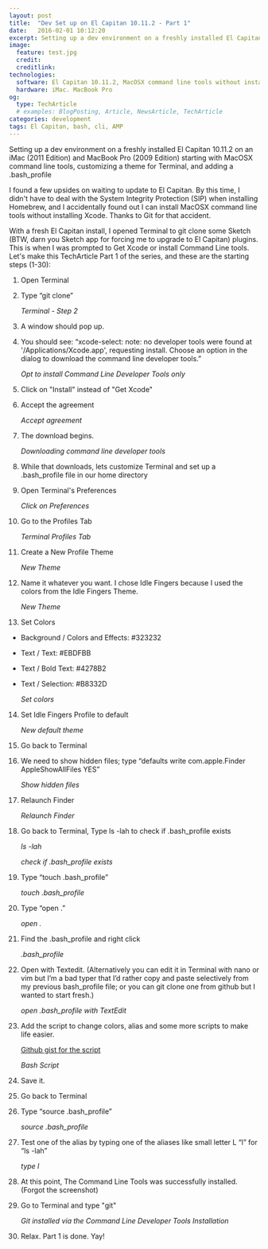 ```yaml
---
layout: post
title:  "Dev Set up on El Capitan 10.11.2 - Part 1"
date:   2016-02-01 10:12:20
excerpt: Setting up a dev environment on a freshly installed El Capitan 10.11.2 on an iMac (2011 Edition) starting with MacOSX command line tools, customizing a theme for Terminal, and adding a .bash_profile
image:
  feature: test.jpg
  credit:
  creditlink:
technologies:
  software: El Capitan 10.11.2, MacOSX command line tools without installing Xcode, Terminal, Bash, AMP HTML
  hardware: iMac. MacBook Pro
og:
  type: TechArticle
  # examples: BlogPosting, Article, NewsArticle, TechArticle
categories: development
tags: El Capitan, bash, cli, AMP
---
```


Setting up a dev environment on a freshly installed El Capitan 10.11.2 on an iMac (2011 Edition) and MacBook Pro (2009 Edition) starting with MacOSX command line tools, customizing a theme for Terminal, and adding a .bash_profile

I found a few upsides on waiting to update to El Capitan. By this time, I didn't have to deal with the System Integrity Protection (SIP) when installing Homebrew, and I accidentally found out I can install MacOSX command line tools without installing Xcode. Thanks to Git for that accident.

With a fresh El Capitan install, I opened Terminal to git clone some Sketch (BTW, darn you Sketch app for forcing me to upgrade to El Capitan) plugins. This is when I was prompted to Get Xcode or install Command Line tools. Let's make this TechArticle Part 1 of the series, and these are the starting steps (1-30):

1. Open Terminal
2. Type “git clone”

    <amp-img src="/assets/images/dev-1.png" alt="Terminal with Step 2" height="377" width="603"></amp-img>

    *Terminal - Step 2*
3. A window should pop up.
4. You should see: “xcode-select: note: no developer tools were found at '/Applications/Xcode.app', requesting install. Choose an option in the dialog to download the command line developer tools.”

    <amp-img src="/assets/images/dev-2.png" alt="Opt to install Command Line Developer Tools only" height="596" width="609"></amp-img>

    *Opt to install Command Line Developer Tools only*
5. Click on "Install" instead of "Get Xcode"
6. Accept the agreement

    <amp-img src="/assets/images/Dev-3.png" alt="Accept agreement" height="619" width="1256"></amp-img>

    *Accept agreement*
7. The download begins.

    <amp-img src="/assets/images/dev-4.png" alt="Downloading" height="197" width="553"></amp-img>

    *Downloading command line developer tools*
8. While that downloads, lets customize Terminal and set up a .bash_profile file in our home directory
9. Open Terminal's Preferences

    <amp-img src="/assets/images/dev-5.png" alt="Terminal Preferences" height="249" width="396"></amp-img>

    *Click on Preferences*
10. Go to the Profiles Tab

      <amp-img src="/assets/images/dev-6.png" alt="Profiles Tab" height="627" width="692"></amp-img>

      *Terminal Profiles Tab*
11. Create a New Profile Theme

      <amp-img src="/assets/images/dev-7.png" alt="Create a new profile" height="626" width="689"></amp-img>

      *New Theme*
12. Name it whatever you want. I chose Idle Fingers because I used the colors from the Idle Fingers Theme.

      <amp-img src="/assets/images/dev-8.png" alt="Create a new profile" height="611" width="681"></amp-img>

      *New Theme*
13. Set Colors
  * Background / Colors and Effects: #323232
  * Text / Text: #EBDFBB
  * Text / Bold Text: #4278B2
  * Text / Selection: #B8332D

      <amp-img src="/assets/images/dev-9.png" alt="Set colors" height="615" width="685"></amp-img>

      *Set colors*

14. Set Idle Fingers Profile to default

      <amp-img src="/assets/images/dev-10.png" alt="new default theme" height="628" width="700"></amp-img>

      *New default theme*

15. Go back to Terminal

16. We need to show hidden files; type “defaults write com.apple.Finder AppleShowAllFiles YES”

      <amp-img src="/assets/images/dev-24.png" alt="Show hidden files" height="588" width="845"></amp-img>

      *Show hidden files*

17. Relaunch Finder

      <amp-img src="/assets/images/dev-16.png" alt="Relaunch Finder" height="331" width="356"></amp-img>

      *Relaunch Finder*

18. Go back to Terminal, Type ls -lah to check if .bash_profile exists

      <amp-img src="/assets/images/dev-11.png" alt="Back to Terminal" height="466" width="684"></amp-img>

      *ls -lah*

      <amp-img src="/assets/images/dev-12.png" alt="check if .bash_profile exists" height="464" width="686"></amp-img>

      *check if .bash_profile exists*

19. Type “touch .bash_profile”

      <amp-img src="/assets/images/dev-13.png" alt="touch .bash_profile" height="467" width="683"></amp-img>

      *touch .bash_profile*

20. Type “open .”

      <amp-img src="/assets/images/dev-14.png" alt="touch .bash_profile" height="461" width="691"></amp-img>

      *open .*

21. Find the .bash_profile and right click

      <amp-img src="/assets/images/dev-18.png" alt=".bash_profile" height="658" width="822"></amp-img>

      *.bash_profile*

22. Open with Textedit. (Alternatively you can edit it in Terminal with nano or vim but I’m a bad typer that I’d rather copy and paste selectively from my previous bash_profile file; or you can git clone one from github but I wanted to start fresh.)

      <amp-img src="/assets/images/dev-19.png" alt=".bash_profile" height="463" width="651"></amp-img>

      *open .bash_profile with TextEdit*

23. Add the script to change colors, alias and some more scripts to make life easier.

      [Github gist for the script](https://gist.github.com/carmelyne/28d58433bbb0ff9b2676)

      <amp-img src="/assets/images/dev-20.png" alt=".bash_profile" height="458" width="636"></amp-img>

      *Bash Script*
24. Save it.
25. Go back to Terminal
26. Type “source .bash_profile”

      <amp-img src="/assets/images/dev-21.png" alt=".bash_profile" height="472" width="693"></amp-img>

      *source .bash_profile*
27. Test one of the alias by typing one of the aliases like small letter L “l” for “ls -lah”

      <amp-img src="/assets/images/dev-22.png" alt=".bash_profile" height="458" width="680"></amp-img>

      *type l*
28. At this point, The Command Line Tools was successfully installed. (Forgot the screenshot)
29. Go to Terminal and type "git"

      <amp-img src="/assets/images/dev-22.png" alt=".bash_profile" height="458" width="680"></amp-img>

      *Git installed via the Command Line Developer Tools Installation*
30. Relax. Part 1 is done. Yay!
